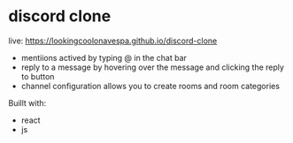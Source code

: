 # discord clone

live: https://lookingcoolonavespa.github.io/discord-clone

- mentiions actived by typing @ in the chat bar
- reply to a message by hovering over the message and clicking the reply to button
- channel configuration allows you to create rooms and room categories 

Buillt with:
- react
- js
